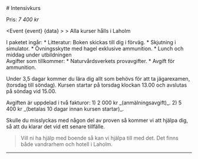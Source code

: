 <script src="../context/script.js"></script>

<div class="body">
# Intensivkurs
						
Pris: _7 400 kr_

<Event {event} {data} > 
	> Alla kurser hålls i Laholm
</Event>

<div class="list">
	I paketet ingår:
	* Litteratur: Boken skickas till dig i förväg.
	* Skjutning i simulator.
	* Övningsskytte med hagel exklusive ammunition.
	* Lunch och middag under utbildningen
</div>

<div class="list">
	Avgifter som tillkommer:
	* Naturvårdsverkets provavgifter.
	* Avgift för ammunition.
</div>

Under 3,5 dagar kommer du lära dig allt som behövs för att ta jägarexamen, (torsdag till söndag). Kursen startar på torsdag klockan 13.00 och avslutas på söndag vid 15.00.

<div class="list">
	Avgiften är uppdelad i två fakturor:
	1) 2 000 kr _(anmälningsavgift)_.
	2) 5 400 kr _(betalas 10 dagar innan kursen startar)_.
</div>

Skulle du misslyckas med någon del av proven så kommer vi att hjälpa dig, så att du klarar det vid ett senare tillfälle.

> Vill ni ha hjälp med boende så kan vi hjälpa till med det.
Det finns både vandrarhem och hotell i Laholm.

> <Info></Info>

<Intresse />

---

</div>

<style src="../context/context.sass"></style>
